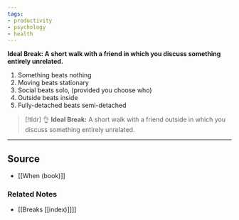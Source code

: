```yaml
---
tags:
- productivity
- psychology
- health
---
```

**Ideal Break: A short walk with a friend in which you discuss something entirely unrelated.**

1. Something beats nothing
2. Moving beats stationary 
3. Social beats solo, (provided you choose who)
4. Outside beats inside
5. Fully-detached beats semi-detached

> [!tldr] 👌 **Ideal Break:**
A short walk with a friend outside in which you discuss something entirely unrelated.

---

## Source
- [[When (book)]]

### Related Notes
- [[Breaks [[index)]]]]